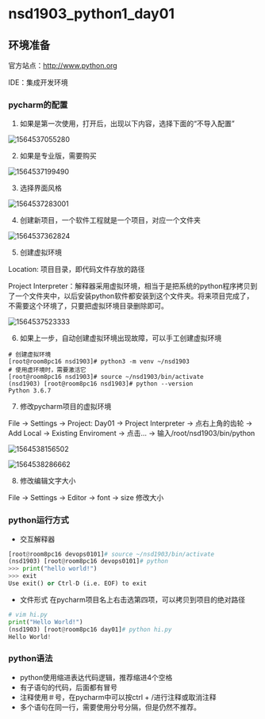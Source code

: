# nsd1903_python1_day01

## 环境准备

官方站点：http://www.python.org

IDE：集成开发环境

### pycharm的配置

1. 如果是第一次使用，打开后，出现以下内容，选择下面的“不导入配置”

![1564537055280](/root/.config/Typora/typora-user-images/1564537055280.png)

2. 如果是专业版，需要购买

![1564537199490](/root/.config/Typora/typora-user-images/1564537199490.png)

3. 选择界面风格

![1564537283001](/root/.config/Typora/typora-user-images/1564537283001.png)

4. 创建新项目，一个软件工程就是一个项目，对应一个文件夹

![1564537362824](/root/.config/Typora/typora-user-images/1564537362824.png)

5. 创建虚拟环境

Location: 项目目录，即代码文件存放的路径

Project Interpreter：解释器采用虚拟环境，相当于是把系统的python程序拷贝到了一个文件夹中，以后安装python软件都安装到这个文件夹。将来项目完成了，不需要这个环境了，只要把虚拟环境目录删除即可。

![1564537523333](/root/.config/Typora/typora-user-images/1564537523333.png)

6. 如果上一步，自动创建虚拟环境出现故障，可以手工创建虚拟环境

```shell
# 创建虚拟环境
[root@room8pc16 nsd1903]# python3 -m venv ~/nsd1903
# 使用虚环境时，需要激活它
[root@room8pc16 nsd1903]# source ~/nsd1903/bin/activate
(nsd1903) [root@room8pc16 nsd1903]# python --version
Python 3.6.7
```

7. 修改pycharm项目的虚拟环境

File -> Settings -> Project: Day01 -> Project Interpreter -> 点右上角的齿轮 -> Add Local ->   Existing Enviroment -> 点击... -> 输入/root/nsd1903/bin/python

![1564538156502](/root/.config/Typora/typora-user-images/1564538156502.png)

![1564538286662](/root/.config/Typora/typora-user-images/1564538286662.png)

8. 修改编辑文字大小

File -> Settings -> Editor -> font -> size 修改大小



### python运行方式

- 交互解释器

```python
[root@room8pc16 devops0101]# source ~/nsd1903/bin/activate
(nsd1903) [root@room8pc16 devops0101]# python
>>> print("hello world!")
>>> exit
Use exit() or Ctrl-D (i.e. EOF) to exit
```

- 文件形式
在pycharm项目名上右击选第四项，可以拷贝到项目的绝对路径

```python
# vim hi.py
print("Hello World!")
(nsd1903) [root@room8pc16 day01]# python hi.py 
Hello World!
```

### python语法

- python使用缩进表达代码逻辑，推荐缩进4个空格
- 有子语句的代码，后面都有冒号
- 注释使用＃号，在pycharm中可以按ctrl + /进行注释或取消注释
- 多个语句在同一行，需要使用分号分隔，但是仍然不推荐。







